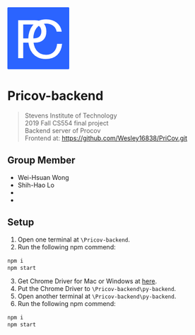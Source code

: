 <img src="./favicon@2x.png" title="FVCproductions" alt="FVCproductions">

# Pricov-backend
> Stevens Institute of Technology  
> 2019 Fall CS554 final project  
> Backend server of Procov  
> Frontend at: https://github.com/Wesley16838/PriCov.git

## Group Member
- Wei-Hsuan Wong
- Shih-Hao Lo
- 
- 

## Setup

1. Open one terminal at `\Pricov-backend`.
2. Run the following npm commend:
```
npm i
npm start
```
3. Get Chrome Driver for Mac or Windows at <a href="https://chromedriver.chromium.org/downloads" target="_blank">here</a>.
4.  Put the Chrome Driver to `\Pricov-backend\py-backend`.
5. Open another terminal at `\Pricov-backend\py-backend`.
6. Run the following npm commend:
```
npm i
npm start
```
